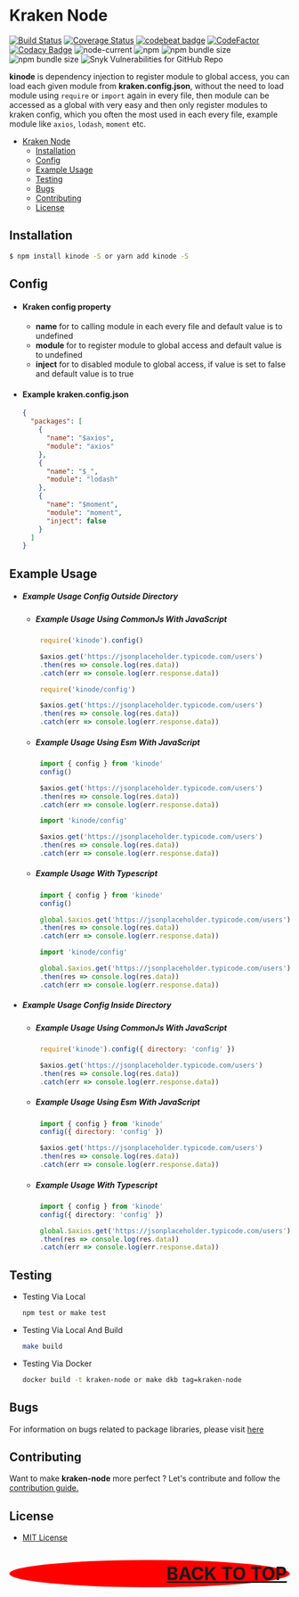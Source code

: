 # Kraken Node

[![Build Status](https://app.travis-ci.com/restuwahyu13/kinode.svg?token=TJCjdtb3tZAkAUnGPRjB&branch=main)](https://app.travis-ci.com/restuwahyu13/kinode) [![Coverage Status](https://coveralls.io/repos/github/restuwahyu13/kraken-node/badge.svg?branch=main)](https://coveralls.io/github/restuwahyu13/kraken-node?branch=main) [![codebeat badge](https://codebeat.co/badges/2a94b9f3-f82c-45c3-9f8e-fb4b13d44812)](https://codebeat.co/projects/github-com-restuwahyu13-kraken-node-main) [![CodeFactor](https://www.codefactor.io/repository/github/restuwahyu13/kraken-node/badge)](https://www.codefactor.io/repository/github/restuwahyu13/kraken-node) [![Codacy Badge](https://app.codacy.com/project/badge/Grade/dc11d2a4ebeb447f9fb67fc8d0479dab)](https://www.codacy.com/gh/restuwahyu13/kraken-node/dashboard?utm_source=github.com&amp;utm_medium=referral&amp;utm_content=restuwahyu13/kraken-node&amp;utm_campaign=Badge_Grade) ![node-current](https://img.shields.io/node/v/kinode?style=flat-square) ![npm](https://img.shields.io/npm/dm/kinode) ![npm bundle size](https://img.shields.io/bundlephobia/min/kinode?style=flat-square) ![npm bundle size](https://img.shields.io/bundlephobia/minzip/kinode?style=flat-square) ![Snyk Vulnerabilities for GitHub Repo](https://img.shields.io/snyk/vulnerabilities/github/restuwahyu13/kraken-node)

**kinode** is dependency injection to register module to global access, you can load each given module from **kraken.config.json**, without the need to load module using `require` or `import` again in every file, then module can be accessed as a global with very easy and then only register modules to kraken config, which you often the most used in each every file, example module like `axios`, `lodash`, `moment` etc.

- [Kraken Node](#kraken-node)
  - [Installation](#installation)
  - [Config](#config)
  - [Example Usage](#example-usage)
  - [Testing](#testing)
  - [Bugs](#bugs)
  - [Contributing](#contributing)
  - [License](#license)

## Installation

```bash
$ npm install kinode -S or yarn add kinode -S
```

## Config

- #### Kraken config property

  + **name** for to calling module in each every file and default value is to undefined
  + **module** for to register module to global access and default value is to undefined
  + **inject** for to disabled module to global access, if value is set to false and default value is to true

- #### Example kraken.config.json

  ```json
  {
    "packages": [
      {
        "name": "$axios",
        "module": "axios"
      },
      {
        "name": "$_",
        "module": "lodash"
      },
      {
        "name": "$moment",
        "module": "moment",
        "inject": false
      }
    ]
  }
  ```

## Example Usage

+ ##### Example Usage Config Outside Directory

  - ##### Example Usage Using CommonJs With JavaScript

    ```javascript
     require('kinode').config()

     $axios.get('https://jsonplaceholder.typicode.com/users')
     .then(res => console.log(res.data))
     .catch(err => console.log(err.response.data))
    ```
    ```javascript
     require('kinode/config')

     $axios.get('https://jsonplaceholder.typicode.com/users')
     .then(res => console.log(res.data))
     .catch(err => console.log(err.response.data))
    ```

  - ##### Example Usage Using Esm With JavaScript

    ```javascript
     import { config } from 'kinode'
     config()

     $axios.get('https://jsonplaceholder.typicode.com/users')
     .then(res => console.log(res.data))
     .catch(err => console.log(err.response.data))
    ```
    ```javascript
     import 'kinode/config'

     $axios.get('https://jsonplaceholder.typicode.com/users')
     .then(res => console.log(res.data))
     .catch(err => console.log(err.response.data))
    ```
  - ##### Example Usage With Typescript

    ```typescript
     import { config } from 'kinode'
     config()

     global.$axios.get('https://jsonplaceholder.typicode.com/users')
     .then(res => console.log(res.data))
     .catch(err => console.log(err.response.data))
    ```
    ```typescript
     import 'kinode/config'

     global.$axios.get('https://jsonplaceholder.typicode.com/users')
     .then(res => console.log(res.data))
     .catch(err => console.log(err.response.data))
    ```

+ ##### Example Usage Config Inside Directory

  - ##### Example Usage Using CommonJs With JavaScript

    ```javascript
     require('kinode').config({ directory: 'config' })

     $axios.get('https://jsonplaceholder.typicode.com/users')
     .then(res => console.log(res.data))
     .catch(err => console.log(err.response.data))
    ```

  - ##### Example Usage Using Esm With JavaScript

    ```javascript
     import { config } from 'kinode'
     config({ directory: 'config' })

     $axios.get('https://jsonplaceholder.typicode.com/users')
     .then(res => console.log(res.data))
     .catch(err => console.log(err.response.data))
    ```
  - ##### Example Usage With Typescript

    ```typescript
     import { config } from 'kinode'
     config({ directory: 'config' })

     global.$axios.get('https://jsonplaceholder.typicode.com/users')
     .then(res => console.log(res.data))
     .catch(err => console.log(err.response.data))
    ```

## Testing

- Testing Via Local

  ```sh
  npm test or make test
  ```

- Testing Via Local And Build

  ```sh
  make build
  ```

- Testing Via Docker

  ```sh
  docker build -t kraken-node or make dkb tag=kraken-node
  ```

## Bugs

For information on bugs related to package libraries, please visit [here](https://github.com/restuwahyu13/kraken-node/issues)

## Contributing

Want to make **kraken-node** more perfect ? Let's contribute and follow the [contribution guide.](https://github.com/restuwahyu13/kraken-node/blob/main/CONTRIBUTING.md)

## License

- [MIT License](https://github.com/restuwahyu13/kraken-node/blob/main/LICENSE.md)

<p align="right" style="padding: 5px; border-radius: 100%; background-color: red; font-size: 2rem;">
  <b><a href="#kraken-node">BACK TO TOP</a></b>
</p>
